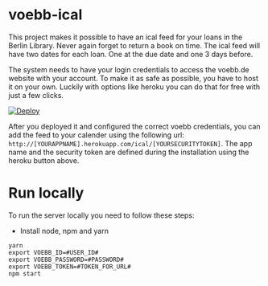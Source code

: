# voebb-ical

This project makes it possible to have an ical feed for your loans in the
Berlin Library. Never again forget to return a book on time. The ical feed will
have two dates for each loan. One at the due date and one 3 days before.

The system needs to have your login credentials to access the voebb.de website
with your account. To make it as safe as possible, you have to host it on your
own. Luckily with options like heroku you can do that for free with just a few
clicks.

[![Deploy](https://www.herokucdn.com/deploy/button.svg)](https://heroku.com/deploy?template=https://github.com/bitboxer/voebb-ical)

After you deployed it and configured the correct voebb credentials, you can add
the feed to your calender using the following url:
`http://[YOURAPPNAME].herokuapp.com/ical/[YOURSECURITYTOKEN]`. The app name and
the security token are defined during the installation using the heroku button
above.

# Run locally

To run the server locally you need to follow these steps:

* Install node, npm and yarn

```
yarn
export VOEBB_ID=#USER_ID#
export VOEBB_PASSWORD=#PASSWORD#
export VOEBB_TOKEN=#TOKEN_FOR_URL#
npm start
```
